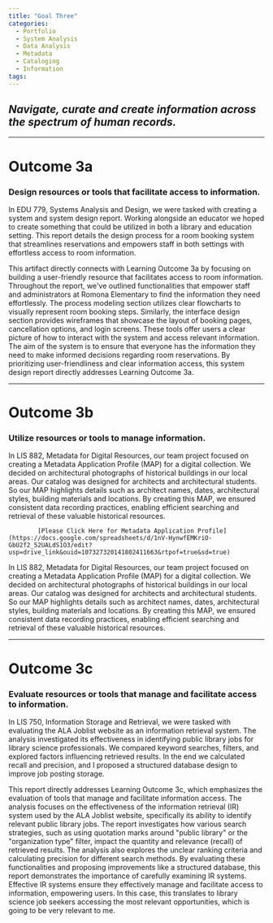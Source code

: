 ```yaml
---
title: "Goal Three"
categories:
  - Portfolio
  - System Analysis
  - Data Analysis
  - Metadata
  - Cataloging
  - Information
tags:
---
```

<link href="{{ 'assets/css/dflip.min.css' | absolute_url }}" rel="stylesheet" type="text/css">
<link href="{{ 'assets/css/themify-icons.min.css' | absolute_url }}" rel="stylesheet" type="text/css">

## *Navigate, curate and create information across the spectrum of human records.*


---
# Outcome 3a
### Design resources or tools that facilitate access to information.

In EDU 779, Systems Analysis and Design, we were tasked with creating a system and system design report. Working alongside an educator we hoped to create something that could be utilized in both a library and education setting.  This report details the design process for a room booking system that streamlines reservations and empowers staff in both settings with effortless access to room information.
<div class="container">
    <div class="row">
        <div class="col-xs-12">
            <div id="flipbook" class="_df_book" height="500" webgl="true"
                backgroundcolor="#0f477e"
                source="{{ 'assets/pdf/Artifact7-EDU 779 Final Project.pdf' | absolute_url }}">
            </div>
        </div>
    </div>
</div>

This artifact directly connects with Learning Outcome 3a by focusing on building a user-friendly resource that facilitates access to room information. Throughout the report, we've outlined functionalities that empower staff and administrators at Romona Elementary to find the information they need effortlessly. The process modeling section utilizes clear flowcharts to visually represent room booking steps.  Similarly, the interface design section provides wireframes that showcase the layout of booking pages, cancellation options, and login screens. These tools offer users a clear picture of how to interact with the system and access relevant information. The aim of the system is to ensure that everyone has the information they need to make informed decisions regarding room reservations.  By prioritizing user-friendliness and clear information access, this system design report directly addresses Learning Outcome 3a.

---
# Outcome 3b
### Utilize resources or tools to manage information.

In LIS 882, Metadata for Digital Resources, our team project focused on creating a Metadata Application Profile (MAP) for a digital collection. We decided on architectural photographs of historical buildings in our local areas. Our catalog was designed for architects and architectural students. So our MAP highlights details  such as architect names, dates, architectural styles, building materials and locations. By creating this MAP, we ensured consistent data recording practices, enabling efficient searching and retrieval of these valuable historical resources.
<div class="container">
    <div class="row">
        <div class="col-xs-12">
            <div id="flipbook" class="_df_book" height="500" webgl="true"
                backgroundcolor="#0f477e"
                source="{{ 'assets/pdf/Artifact9-XML Records.pdf' | absolute_url }}">
              
            [Please Click Here for Metadata Application Profile](https://docs.google.com/spreadsheets/d/1nV-HynwfEMKriO-GbU2f2_52UALdS1O3/edit?usp=drive_link&ouid=107327320141802411663&rtpof=true&sd=true)
            
</div>
        </div>
    </div>
</div>



In LIS 882, Metadata for Digital Resources, our team project focused on creating a Metadata Application Profile (MAP) for a digital collection. We decided on architectural photographs of historical buildings in our local areas. Our catalog was designed for architects and architectural students. So our MAP highlights details  such as architect names, dates, architectural styles, building materials and locations. By creating this MAP, we ensured consistent data recording practices, enabling efficient searching and retrieval of these valuable historical resources.

---
# Outcome 3c
### Evaluate resources or tools that manage and facilitate access to information. 

In LIS 750, Information Storage and Retrieval, we were tasked with evaluating the ALA Joblist website as an information retrieval system. The analysis investigated its effectiveness in identifying public library jobs for library science professionals. We compared keyword searches, filters, and explored factors influencing retrieved results. In the end we calculated recall and precision, and I proposed a structured database design to improve job posting storage.

<div class="container">
    <div class="row">
        <div class="col-xs-12">
            <div id="flipbook" class="_df_book" height="500" webgl="true"
                backgroundcolor="#0f477e"
                source="{{ 'assets/pdf/Artifact10-LIS750-Assignment1.pdf' | absolute_url }}">
            </div>
        </div>
    </div>
</div>

This report directly addresses Learning Outcome 3c, which emphasizes the evaluation of tools that manage and facilitate information access. The analysis focuses on the effectiveness of the information retrieval (IR) system used by the ALA Joblist website, specifically its ability to identify relevant public library jobs. The report investigates how various search strategies, such as using quotation marks around "public library" or the "organization type" filter, impact the quantity and relevance (recall) of retrieved results. The analysis also explores the unclear ranking criteria and calculating precision for different search methods. By evaluating these functionalities and proposing improvements like a structured database, this report demonstrates the importance of carefully examining IR systems. Effective IR systems ensure they effectively manage and facilitate access to information, empowering users. In this case, this translates to library science job seekers accessing the most relevant opportunities, which is going to be very relevant to me.

<script src="{{ 'assets/js/libs/jquery.min.js' | absolute_url }}" type="text/javascript"></script>
<script src="{{ 'assets/js/dflip.min.js' | absolute_url }}" type="text/javascript"></script>
